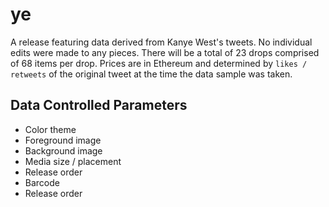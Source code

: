 # ye
A release featuring data derived from Kanye West's tweets. No individual edits were made to any pieces. There will be a total of 23 drops comprised of 68 items per drop. Prices are in Ethereum and determined by `likes / retweets` of the original tweet at the time the data sample was taken. 

## Data Controlled Parameters
- Color theme
- Foreground image
- Background image
- Media size / placement
- Release order
- Barcode
- Release order

